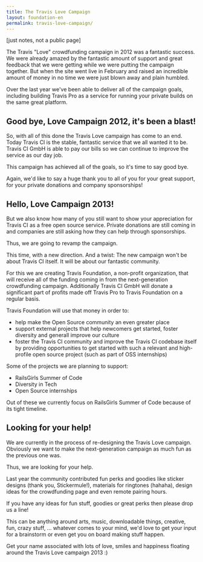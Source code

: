 ```yaml
---
title: The Travis Love Campaign
layout: foundation-en
permalink: travis-love-campaign/
---
```


[just notes, not a public page]

The Travis "Love" crowdfunding campaign in 2012 was a fantastic success.
We were already amazed by the fantastic amount of support and great feedback
that we were getting while we were putting the campaign together. But when the
site went live in February and raised an incredible amount of money in no time
we were just blown away and plain humbled.

Over the last year we've been able to deliver all of the campaign goals,
including building Travis Pro as a service for running your private builds
on the same great platform.

## Good bye, Love Campaign 2012, it's been a blast!

So, with all of this done the Travis Love campaign has come to an end. Today
Travis CI is the stable, fantastic service that we all wanted it to be. Travis
CI GmbH is able to pay our bills so we can continue to improve the service as
our day job.

This campaign has achieved all of the goals, so it's time to say good bye.

Again, we'd like to say a huge thank you to all of you for your great support,
for your private donations and company sponsorships!

## Hello, Love Campaign 2013!

But we also know how many of you still want to show your appreciation for
Travis CI as a free open source service. Private donations are still coming in
and companies are still asking how they can help through sponsorships.

Thus, we are going to revamp the campaign.

This time, with a new direction. And a twist: The new campaign won't be about
Travis CI itself. It will be about our fantastic community.

For this we are creating Travis Foundation, a non-profit organization, that
will receive all of the funding coming in from the next-generation crowdfunding
campaign. Additionally Travis CI GmbH will donate a significant part of profits
made off Travis Pro to Travis Foundation on a regular basis.

Travis Foundation will use that money in order to:

* help make the Open Source community an even greater place
* support external projects that help newcomers get started, foster diversity
  and generall improve our culture
* foster the Travis CI community and improve the Travis CI codebase itself by
  providing opportunities to get started with such a relevant and high-profile
  open source project (such as part of OSS internships)

Some of the projects we are planning to support:

* RailsGirls Summer of Code
* Diversity in Tech
* Open Source internships

Out of these we currently focus on RailsGirls Summer of Code because of its
tight timeline.

## Looking for your help!

We are currently in the process of re-designing the Travis Love campaign.
Obviously we want to make the next-generation campaign as much fun as the
previous one was.

Thus, we are looking for your help.

Last year the community contributed fun perks and goodies like sticker designs
(thank you, Stickermule!), materials for ringtones (hahaha), design ideas for
the crowdfunding page and even remote pairing hours.

If you have any ideas for fun stuff, goodies or great perks then please drop
us a line!

This can be anything around arts, music, downloadable things, creative, fun,
crazy stuff, ... whatever comes to your mind, we'd love to get your input
for a brainstorm or even get you on board making stuff happen.

Get your name associated with lots of love, smiles and happiness floating
around the Travis Love campaign 2013 :)






